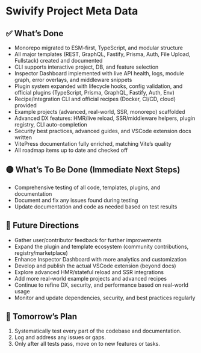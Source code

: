 # Swivify Project Meta Data

## ✅ What’s Done

- Monorepo migrated to ESM-first, TypeScript, and modular structure
- All major templates (REST, GraphQL, Fastify, Prisma, Auth, File Upload, Fullstack) created and documented
- CLI supports interactive project, DB, and feature selection
- Inspector Dashboard implemented with live API health, logs, module graph, error overlays, and middleware snippets
- Plugin system expanded with lifecycle hooks, config validation, and official plugins (TypeScript, Prisma, GraphQL, Fastify, Auth, Env)
- Recipe/integration CLI and official recipes (Docker, CI/CD, cloud) provided
- Example projects (advanced, real-world, SSR, monorepo) scaffolded
- Advanced DX features: HMR/live reload, SSR/middleware helpers, plugin registry, CLI auto-completion
- Security best practices, advanced guides, and VSCode extension docs written
- VitePress documentation fully enriched, matching Vite’s quality
- All roadmap items up to date and checked off

## 🟡 What’s To Be Done (Immediate Next Steps)

- Comprehensive testing of all code, templates, plugins, and documentation
- Document and fix any issues found during testing
- Update documentation and code as needed based on test results

## 🔮 Future Directions

- Gather user/contributor feedback for further improvements
- Expand the plugin and template ecosystem (community contributions, registry/marketplace)
- Enhance Inspector Dashboard with more analytics and customization
- Develop and publish the actual VSCode extension (beyond docs)
- Explore advanced HMR/stateful reload and SSR integrations
- Add more real-world example projects and advanced recipes
- Continue to refine DX, security, and performance based on real-world usage
- Monitor and update dependencies, security, and best practices regularly

## 📝 Tomorrow’s Plan

1. Systematically test every part of the codebase and documentation.
2. Log and address any issues or gaps.
3. Only after all tests pass, move on to new features or tasks.
